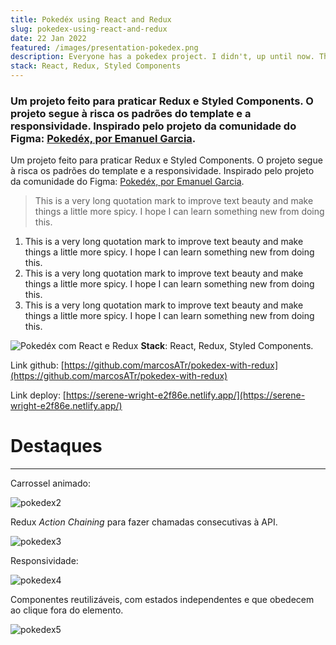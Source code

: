 ```yaml
---
title: Pokedéx using React and Redux
slug: pokedex-using-react-and-redux
date: 22 Jan 2022
featured: /images/presentation-pokedex.png
description: Everyone has a pokedex project. I didn't, up until now. This one was made with Redux and React!
stack: React, Redux, Styled Components
---
```




### Um projeto feito para praticar Redux e Styled Components. O projeto segue à risca os padrões do template e a responsividade. Inspirado pelo projeto da comunidade do Figma: [Pokedéx, por Emanuel Garcia](https://www.figma.com/community/file/893705420616737018).

Um projeto feito para praticar Redux e Styled Components. O projeto segue à risca os padrões do template e a responsividade. Inspirado pelo projeto da comunidade do Figma: [Pokedéx, por Emanuel Garcia](https://www.figma.com/community/file/893705420616737018).

> This is a very long quotation mark to improve text beauty and make things a little more spicy. I hope I can learn something new from doing this.

1. This is a very long quotation mark to improve text beauty and make things a little more spicy. I hope I can learn something new from doing this.
2. This is a very long quotation mark to improve text beauty and make things a little more spicy. I hope I can learn something new from doing this.
3. This is a very long quotation mark to improve text beauty and make things a little more spicy. I hope I can learn something new from doing this.

![Pokedéx com React e Redux](/images/pokedex.png)
**Stack**: React, Redux, Styled Components.

Link github: [https://github.com/marcosATr/pokedex-with-redux](https://github.com/marcosATr/pokedex-with-redux)

Link deploy: [https://serene-wright-e2f86e.netlify.app/](https://serene-wright-e2f86e.netlify.app/)

# Destaques

--------------

Carrossel animado:

![pokedex2](/images/pokedex2.png)

Redux _Action Chaining_ para fazer chamadas consecutivas à API.

![pokedex3](/images/pokedex3.png)

Responsividade:

![pokedex4](/images/pokedex4.png)

Componentes reutilizáveis, com estados independentes e que obedecem ao clique fora do elemento.

![pokedex5](/images/pokedex5.png)
